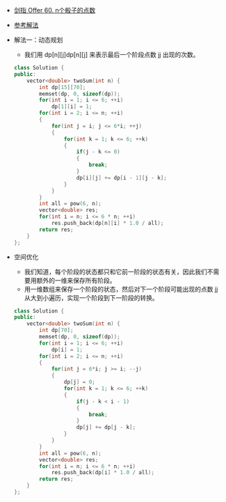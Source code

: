 - [剑指 Offer 60. n个骰子的点数](https://leetcode-cn.com/problems/nge-tou-zi-de-dian-shu-lcof/)
- [参考解法](https://leetcode-cn.com/problems/nge-tou-zi-de-dian-shu-lcof/solution/nge-tou-zi-de-dian-shu-dong-tai-gui-hua-ji-qi-yo-3/)
- 解法一：动态规划
    + 我们用 dp[n][j]dp[n][j] 来表示最后一个阶段点数 jj 出现的次数。
    ```C++
    class Solution {
    public:
        vector<double> twoSum(int n) {
            int dp[15][70];
            memset(dp, 0, sizeof(dp));
            for(int i = 1; i <= 6; ++i)
                dp[1][i] = 1;
            for(int i = 2; i <= n; ++i)
            {
                for(int j = i; j <= 6*i; ++j)
                {
                    for(int k = 1; k <= 6; ++k)
                    {
                        if(j - k <= 0)
                        {
                            break;
                        }
                        dp[i][j] += dp[i - 1][j - k];
                    }
                }
            }
            int all = pow(6, n);
            vector<double> res;
            for(int i = n; i <= 6 * n; ++i)
                res.push_back(dp[n][i] * 1.0 / all);
            return res;
        }
    };
    ```

- 空间优化
    + 我们知道，每个阶段的状态都只和它前一阶段的状态有关，因此我们不需要用额外的一维来保存所有阶段。
    + 用一维数组来保存一个阶段的状态，然后对下一个阶段可能出现的点数 jj 从大到小遍历，实现一个阶段到下一阶段的转换。
    ```C++
    class Solution {
    public:
        vector<double> twoSum(int n) {
            int dp[70];
            memset(dp, 0, sizeof(dp));
            for(int i = 1; i <= 6; ++i)
                dp[i] = 1;
            for(int i = 2; i <= n; ++i)
            {
                for(int j = 6*i; j >= i; --j)
                {
                    dp[j] = 0;
                    for(int k = 1; k <= 6; ++k)
                    {
                        if(j - k < i - 1)
                        {
                            break;
                        }
                        dp[j] += dp[j - k];
                    }
                }
            }
            int all = pow(6, n);
            vector<double> res;
            for(int i = n; i <= 6 * n; ++i)
                res.push_back(dp[i] * 1.0 / all);
            return res;
        }
    };
    ```
